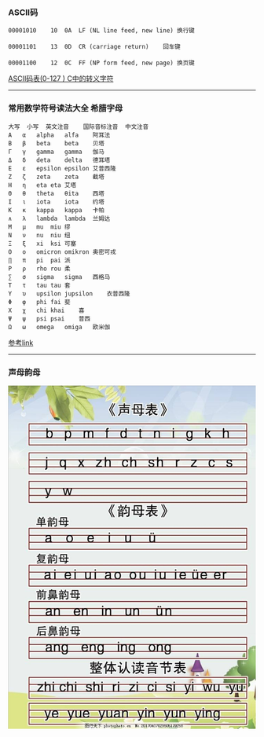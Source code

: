 ### ASCII码

```
00001010	10	0A	LF (NL line feed, new line)	换行键

00001101	13	0D	CR (carriage return)	回车键

00001100	12	0C	FF (NP form feed, new page)	换页键
```
[ASCII码表(0-127 ) C中的转义字符](https://www.cnblogs.com/pjl1119/p/8405938.html)

---
### 常用数学符号读法大全 希腊字母

```
大写	小写	英文注音	国际音标注音	中文注音
Α	α	alpha	alfa	阿耳法
Β	β	beta	beta	贝塔
Γ	γ	gamma	gamma	伽马
Δ	δ	deta	delta	德耳塔
Ε	ε	epsilon	epsilon	艾普西隆
Ζ	ζ	zeta	zeta	截塔
Η	η	eta	eta	艾塔
Θ	θ	theta	θita	西塔
Ι	ι	iota	iota	约塔
Κ	κ	kappa	kappa	卡帕
∧	λ	lambda	lambda	兰姆达
Μ	μ	mu	miu	缪
Ν	ν	nu	niu	纽
Ξ	ξ	xi	ksi	可塞
Ο	ο	omicron	omikron	奥密可戎
∏	π	pi	pai	派
Ρ	ρ	rho	rou	柔
∑	σ	sigma	sigma	西格马
Τ	τ	tau	tau	套
Υ	υ	upsilon	jupsilon	衣普西隆
Φ	φ	phi	fai	斐
Χ	χ	chi	khai	喜
Ψ	ψ	psi	psai	普西
Ω	ω	omega	omiga	欧米伽
```
[参考link](http://www.fhdq.net/sx/14.html)  

---
### 声母韵母
![](img/声母韵母.jpg)
